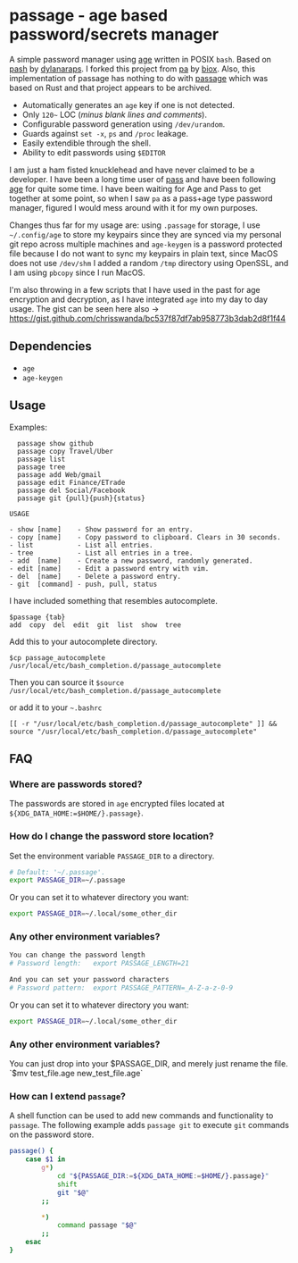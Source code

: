 # passage - age based password/secrets manager

A simple password manager using [age](https://github.com/FiloSottile/age) written in POSIX `bash`. Based on [pash](https://github.com/dylanaraps/pash) by [dylanaraps](https://github.com/dylanaraps). I forked this project from [pa](https://github.com/biox/pa) by [biox](https://github.com/biox/).  Also, this implementation of passage has nothing to do with [passage](https://github.com/stchris/passage) which was based on Rust and that project appears to be archived.

- Automatically generates an `age` key if one is not detected.
- Only `120~` LOC (*minus blank lines and comments*).
- Configurable password generation using `/dev/urandom`.
- Guards against `set -x`, `ps` and `/proc` leakage.
- Easily extendible through the shell.
- Ability to edit passwords using `$EDITOR`

I am just a ham fisted knucklehead and have never claimed to be a developer.  I have been a long time user of [pass](www.passwordstore.org) and have been following [age](https://github.com/FiloSottile/age) for quite some time.  I have been waiting for Age and Pass to get together at some point, so when I saw `pa` as a pass+age type password manager, figured I would mess around with it for my own purposes.

Changes thus far for my usage are: using `.passage` for storage, I use `~/.config/age` to store my keypairs since they are synced via my personal git repo across multiple machines and `age-keygen` is a password protected file because I do not want to sync my keypairs in plain text, since MacOS does not use `/dev/shm` I added a random `/tmp` directory using OpenSSL, and I am using `pbcopy` since I run MacOS.

I'm also throwing in a few scripts that I have used in the past for age encryption and decryption, as I have integrated `age` into my day to day usage.  The gist can be seen here also -> https://gist.github.com/chrisswanda/bc537f87df7ab958773b3dab2d8f1f44


## Dependencies

- `age`
- `age-keygen`

## Usage

Examples: 
```
  passage show github
  passage copy Travel/Uber
  passage list
  passage tree
  passage add Web/gmail
  passage edit Finance/ETrade
  passage del Social/Facebook
  passage git {pull}{push}{status}
  ```

```
USAGE

- show [name]    - Show password for an entry.
- copy [name]    - Copy password to clipboard. Clears in 30 seconds.
- list           - List all entries.
- tree           - List all entries in a tree.
- add  [name]    - Create a new password, randomly generated.
- edit [name]    - Edit a password entry with vim.
- del  [name]    - Delete a password entry.
- git  [command] - push, pull, status
```

I have included something that resembles autocomplete.
```
$passage {tab}
add  copy  del  edit  git  list  show  tree
```
Add this to your autocomplete directory.

`$cp passage_autocomplete /usr/local/etc/bash_completion.d/passage_autocomplete`

Then you can source it `$source /usr/local/etc/bash_completion.d/passage_autocomplete`

or add it to your `~.bashrc`

`[[ -r "/usr/local/etc/bash_completion.d/passage_autocomplete" ]] && source "/usr/local/etc/bash_completion.d/passage_autocomplete"`


## FAQ

### Where are passwords stored?

The passwords are stored in `age` encrypted files located at `${XDG_DATA_HOME:=$HOME/}.passage}`.

### How do I change the password store location?

Set the environment variable `PASSAGE_DIR` to a directory.

```sh
# Default: '~/.passage'.
export PASSAGE_DIR=~/.passage

```
Or you can set it to whatever directory you want:
```sh
export PASSAGE_DIR=~/.local/some_other_dir
```

### Any other environment variables?

```sh
You can change the password length
# Password length:   export PASSAGE_LENGTH=21

And you can set your password characters
# Password pattern:  export PASSAGE_PATTERN=_A-Z-a-z-0-9
```
Or you can set it to whatever directory you want:
```sh
export PASSAGE_DIR=~/.local/some_other_dir
```
### Any other environment variables?

You can just drop into your $PASSAGE_DIR, and merely just rename the file.  `$mv test_file.age new_test_file.age`

### How can I extend `passage`?

A shell function can be used to add new commands and functionality to `passage`. The following example adds `passage git` to execute `git` commands on the password store.

```sh
passage() {
    case $1 in
        g*)
            cd "${PASSAGE_DIR:=${XDG_DATA_HOME:=$HOME/}.passage}"
            shift
            git "$@"
        ;;

        *)
            command passage "$@"
        ;;
    esac
}
```

